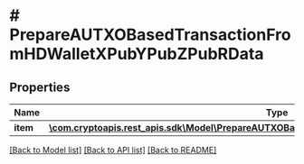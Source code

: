 # # PrepareAUTXOBasedTransactionFromHDWalletXPubYPubZPubRData

## Properties

Name | Type | Description | Notes
------------ | ------------- | ------------- | -------------
**item** | [**\com.cryptoapis.rest_apis.sdk\Model\PrepareAUTXOBasedTransactionFromHDWalletXPubYPubZPubRI**](PrepareAUTXOBasedTransactionFromHDWalletXPubYPubZPubRI.md) |  |

[[Back to Model list]](../../README.md#models) [[Back to API list]](../../README.md#endpoints) [[Back to README]](../../README.md)
